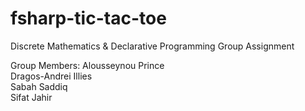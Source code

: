 # fsharp-tic-tac-toe
Discrete Mathematics &amp; Declarative Programming Group Assignment

Group Members: 
  Alousseynou Prince  
  Dragos-Andrei Illies  
  Sabah Saddiq  
  Sifat Jahir  
